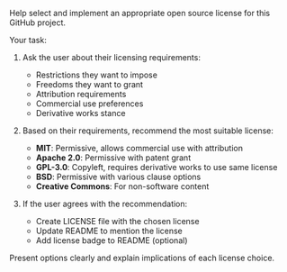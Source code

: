 Help select and implement an appropriate open source license for this GitHub project.

Your task:
1. Ask the user about their licensing requirements:
   - Restrictions they want to impose
   - Freedoms they want to grant
   - Attribution requirements
   - Commercial use preferences
   - Derivative works stance

2. Based on their requirements, recommend the most suitable license:
   - **MIT**: Permissive, allows commercial use with attribution
   - **Apache 2.0**: Permissive with patent grant
   - **GPL-3.0**: Copyleft, requires derivative works to use same license
   - **BSD**: Permissive with various clause options
   - **Creative Commons**: For non-software content

3. If the user agrees with the recommendation:
   - Create LICENSE file with the chosen license
   - Update README to mention the license
   - Add license badge to README (optional)

Present options clearly and explain implications of each license choice.

